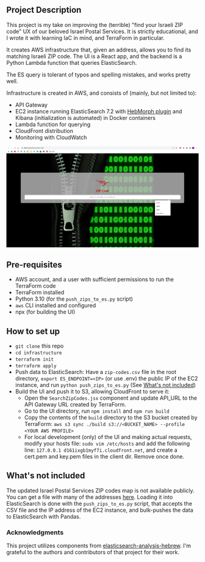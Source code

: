 ## Project Description
This project is my take on improving the (terrible) "find your Israeli ZIP code" UX of our beloved Israel Postal Services.
It is strictly educational, and I wrote it with learning IaC in mind, and TerraForm in particular. 

It creates AWS infrastructure that, given an address, allows you to find its matching Israeli ZIP code.
The UI is a React app, and the backend is a Python Lambda function that queries ElasticSearch.

The ES query is tolerant of typos and spelling mistakes, and works pretty well.

Infrastructure is created in AWS, and consists of (mainly, but not limited to):
- API Gateway
- EC2 instance running ElasticSearch 7.2 with [HebMorph plugin](https://github.com/synhershko/HebMorph) and Kibana (initialization is automated) in Docker containers
- Lambda function for querying
- CloudFront distribution
- Monitoring with CloudWatch

![UI Demo](zip_code_ui_demo.gif)

## Pre-requisites
* AWS account, and a user with sufficient permissions to run the TerraForm code
* TerraForm installed
* Python 3.10 (for the `push_zips_to_es.py` script)
* `aws` CLI installed and configured
* npx (for building the UI)

## How to set up
* `git clone` this repo
* `cd infrastructure`
* `terraform init`
* `terraform apply`
* Push data to ElasticSearch: Have a `zip-codes.csv` file in the root directory, `export ES_ENDPOINT=<IP>` (or use .env) the public IP of the EC2 instance, and run `python push_zips_to_es.py` (See [What's not included](#whats-not-included))
* Build the UI and push it to S3, allowing CloudFront to serve it:
  * Open the `SearchZipCodes.jsx` component and update API_URL to the API Gateway URL created by TerraForm.
  * Go to the UI directory, run `npm install` and `npm run build`
  * Copy the contents of the `build` directory to the S3 bucket created by TerraForm: `aws s3 sync ./build s3://<BUCKET_NAME> --profile <YOUR AWS PROFILE>`
  * For local development (only) of the UI and making actual requests, modify your hosts file: `sudo vim /etc/hosts` and add the following line: `127.0.0.1 d161ixgb1myf7i.cloudfront.net`, and create a cert.pem and key.pem files in the client dir. Remove once done.

## What's not included
The updated Israel Postal Services ZIP codes map is not available publicly. 
You can get a file with many of the addresses [here](https://www.odata.org.il/dataset/00a9749e-c112-4190-9c37-97918b5792cf).
Loading it into ElasticSearch is done with the `push_zips_to_es.py` script, that accepts the CSV file and the IP address of the EC2 instance, and bulk-pushes the data to ElasticSearch with Pandas.

### Acknowledgments
This project utilizes components from [elasticsearch-analysis-hebrew](https://github.com/Immanuelbh/elasticsearch-analysis-hebrew/). I'm grateful to the authors and contributors of that project for their work.

